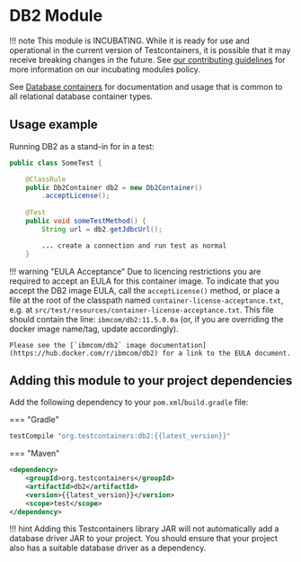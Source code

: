 # DB2 Module

!!! note
    This module is INCUBATING. While it is ready for use and operational in the current version of Testcontainers, it is possible that it may receive breaking changes in the future. See [our contributing guidelines](/contributing/#incubating-modules) for more information on our incubating modules policy.

See [Database containers](./index.md) for documentation and usage that is common to all relational database container types.

## Usage example

Running DB2 as a stand-in for in a test:

```java
public class SomeTest {

    @ClassRule
    public Db2Container db2 = new Db2Container()
        .acceptLicense();
    
    @Test
    public void someTestMethod() {
        String url = db2.getJdbcUrl();

        ... create a connection and run test as normal
    }
```

!!! warning "EULA Acceptance"
    Due to licencing restrictions you are required to accept an EULA for this container image. To indicate that you accept the DB2 image EULA, call the `acceptLicense()` method, or place a file at the root of the classpath named `container-license-acceptance.txt`, e.g. at `src/test/resources/container-license-acceptance.txt`. This file should contain the line: `ibmcom/db2:11.5.0.0a` (or, if you are overriding the docker image name/tag, update accordingly).
    
    Please see the [`ibmcom/db2` image documentation](https://hub.docker.com/r/ibmcom/db2) for a link to the EULA document.

## Adding this module to your project dependencies

Add the following dependency to your `pom.xml`/`build.gradle` file:

=== "Gradle"
```groovy
testCompile "org.testcontainers:db2:{{latest_version}}"
```
=== "Maven"
```xml
<dependency>
    <groupId>org.testcontainers</groupId>
    <artifactId>db2</artifactId>
    <version>{{latest_version}}</version>
    <scope>test</scope>
</dependency>
```

!!! hint
    Adding this Testcontainers library JAR will not automatically add a database driver JAR to your project. You should ensure that your project also has a suitable database driver as a dependency.
